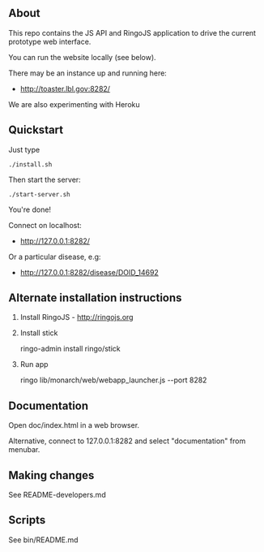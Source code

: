 ## About

This repo contains the JS API and RingoJS application to drive the
current prototype web interface.

You can run the website locally (see below).

There may be an instance up and running here:

 * http://toaster.lbl.gov:8282/

We are also experimenting with Heroku

## Quickstart

Just type

    ./install.sh

Then start the server:

    ./start-server.sh

You're done!

Connect on localhost:

 * http://127.0.0.1:8282/

Or a particular disease, e.g:

 * http://127.0.0.1:8282/disease/DOID_14692

## Alternate installation instructions

1. Install RingoJS - http://ringojs.org

2. Install stick

    ringo-admin install ringo/stick

3. Run app

    ringo lib/monarch/web/webapp_launcher.js --port 8282

## Documentation

Open doc/index.html in a web browser.

Alternative, connect to 127.0.0.1:8282 and select "documentation" from menubar.

## Making changes

See README-developers.md

## Scripts

See bin/README.md
